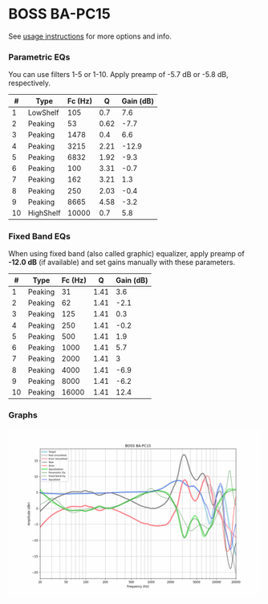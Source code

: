 # BOSS BA-PC15
See [usage instructions](https://github.com/jaakkopasanen/AutoEq#usage) for more options and info.

### Parametric EQs
You can use filters 1-5 or 1-10. Apply preamp of -5.7 dB or -5.8 dB, respectively.

|   # | Type      |   Fc (Hz) |    Q |   Gain (dB) |
|-----|-----------|-----------|------|-------------|
|   1 | LowShelf  |       105 | 0.7  |         7.6 |
|   2 | Peaking   |        53 | 0.62 |        -7.7 |
|   3 | Peaking   |      1478 | 0.4  |         6.6 |
|   4 | Peaking   |      3215 | 2.21 |       -12.9 |
|   5 | Peaking   |      6832 | 1.92 |        -9.3 |
|   6 | Peaking   |       100 | 3.31 |        -0.7 |
|   7 | Peaking   |       162 | 3.21 |         1.3 |
|   8 | Peaking   |       250 | 2.03 |        -0.4 |
|   9 | Peaking   |      8665 | 4.58 |        -3.2 |
|  10 | HighShelf |     10000 | 0.7  |         5.8 |

### Fixed Band EQs
When using fixed band (also called graphic) equalizer, apply preamp of **-12.0 dB** (if available) and set gains manually with these parameters.

|   # | Type    |   Fc (Hz) |    Q |   Gain (dB) |
|-----|---------|-----------|------|-------------|
|   1 | Peaking |        31 | 1.41 |         3.6 |
|   2 | Peaking |        62 | 1.41 |        -2.1 |
|   3 | Peaking |       125 | 1.41 |         0.3 |
|   4 | Peaking |       250 | 1.41 |        -0.2 |
|   5 | Peaking |       500 | 1.41 |         1.9 |
|   6 | Peaking |      1000 | 1.41 |         5.7 |
|   7 | Peaking |      2000 | 1.41 |         3   |
|   8 | Peaking |      4000 | 1.41 |        -6.9 |
|   9 | Peaking |      8000 | 1.41 |        -6.2 |
|  10 | Peaking |     16000 | 1.41 |        12.4 |

### Graphs
![](./BOSS%20BA-PC15.png)
